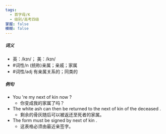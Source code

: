 ```yaml
---
tags:
  - 首字母/K
  - 级别/高考四级
掌握: false
模糊: false
---
```

##### 词义
- 英：/kɪn/； 美：/kɪn/
- #词性/n  (统称)亲属；亲戚；家属
- #词性/adj  有亲属关系的；同类的
##### 例句
- You 're my next of kin now ?
	- 你变成我的家属了吗？
- The white ash can then be returned to the next of kin of the deceased .
	- 剩余的骨灰随后可以被返还至死者的家属。
- The form must be signed by next of kin .
	- 这表格必须由最近亲签字。
